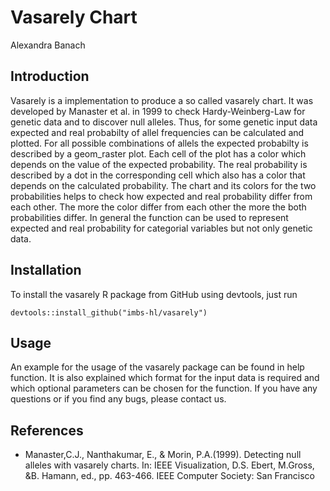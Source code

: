 # Vasarely Chart

Alexandra Banach


## Introduction
Vasarely is a implementation to produce a so called vasarely chart. It was developed by Manaster et al. in 1999 to check Hardy-Weinberg-Law for genetic data and to discover null alleles. Thus, for some genetic input data expected and real probabilty of allel frequencies can be calculated and plotted. For all possible combinations of allels the expected probabilty is described by a geom_raster plot. Each cell of the plot has a color which depends on the value of the expected probability. The real probability is described by a dot in the corresponding cell which also has a color that depends on the calculated probability. The chart and its colors for the two probabilities helps to check how expected and real probability differ from each other. The more the color differ from each other the more the both probabilities differ. In general the function can be used to represent expected and real probability for categorial variables but not only genetic data.


## Installation
To install the vasarely R package from GitHub using devtools, just run



	devtools::install_github("imbs-hl/vasarely")

## Usage


An example for the usage of the vasarely package can be found in help function. It is also explained which format for the input data is required and which optional parameters can be chosen for the function. If you have any questions or if you find any bugs, please contact us. 


## References


* Manaster,C.J., Nanthakumar, E., & Morin, P.A.(1999). Detecting null alleles with vasarely charts. In: IEEE Visualization, D.S. Ebert, M.Gross, &B. Hamann, ed., pp. 463-466. IEEE Computer Society: San Francisco
